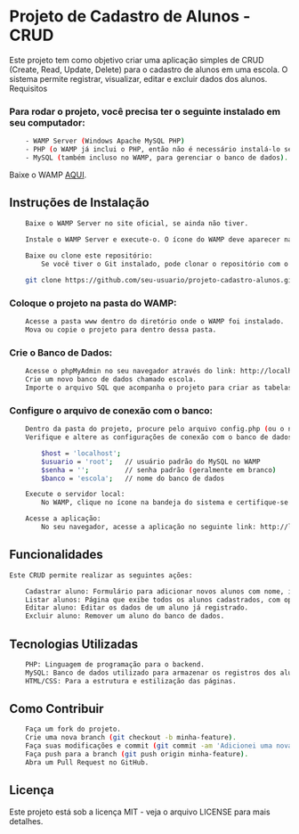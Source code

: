 # Projeto de Cadastro de Alunos - CRUD

Este projeto tem como objetivo criar uma aplicação simples de CRUD (Create, Read, Update, Delete) para o cadastro de alunos em uma escola. O sistema permite registrar, visualizar, editar e excluir dados dos alunos.
Requisitos

### Para rodar o projeto, você precisa ter o seguinte instalado em seu computador:


```bash
    - WAMP Server (Windows Apache MySQL PHP)
    - PHP (o WAMP já inclui o PHP, então não é necessário instalá-lo separadamente).
    - MySQL (também incluso no WAMP, para gerenciar o banco de dados).
```
Baixe o WAMP [AQUI](https://www.wampserver.com/).

## Instruções de Instalação

```bash
    Baixe o WAMP Server no site oficial, se ainda não tiver.
    
    Instale o WAMP Server e execute-o. O ícone do WAMP deve aparecer na bandeja do sistema.

    Baixe ou clone este repositório:
        Se você tiver o Git instalado, pode clonar o repositório com o comando:

    git clone https://github.com/seu-usuario/projeto-cadastro-alunos.git
```
### Coloque o projeto na pasta do WAMP:
```bash
    Acesse a pasta www dentro do diretório onde o WAMP foi instalado.
    Mova ou copie o projeto para dentro dessa pasta.
```
### Crie o Banco de Dados:
```bash
    Acesse o phpMyAdmin no seu navegador através do link: http://localhost/phpmyadmin/
    Crie um novo banco de dados chamado escola.
    Importe o arquivo SQL que acompanha o projeto para criar as tabelas necessárias.
```
### Configure o arquivo de conexão com o banco:
```bash
    Dentro da pasta do projeto, procure pelo arquivo config.php (ou o nome que você escolher para o arquivo de configuração).
    Verifique e altere as configurações de conexão com o banco de dados se necessário:

        $host = 'localhost';
        $usuario = 'root';   // usuário padrão do MySQL no WAMP
        $senha = '';         // senha padrão (geralmente em branco)
        $banco = 'escola';   // nome do banco de dados

    Execute o servidor local:
        No WAMP, clique no ícone na bandeja do sistema e certifique-se de que o Apache e o MySQL estão iniciados (verifique se as luzes verdes estão acesas).

    Acesse a aplicação:
        No seu navegador, acesse a aplicação no seguinte link: http://localhost/projeto-cadastro-alunos.
```


## Funcionalidades
```bash
Este CRUD permite realizar as seguintes ações:

    Cadastrar aluno: Formulário para adicionar novos alunos com nome, idade, email, entre outros campos.
    Listar alunos: Página que exibe todos os alunos cadastrados, com opções para editar ou excluir.
    Editar aluno: Editar os dados de um aluno já registrado.
    Excluir aluno: Remover um aluno do banco de dados.
```
## Tecnologias Utilizadas
```bash
    PHP: Linguagem de programação para o backend.
    MySQL: Banco de dados utilizado para armazenar os registros dos alunos.
    HTML/CSS: Para a estrutura e estilização das páginas.
```
## Como Contribuir
```bash
    Faça um fork do projeto.
    Crie uma nova branch (git checkout -b minha-feature).
    Faça suas modificações e commit (git commit -am 'Adicionei uma nova feature').
    Faça push para a branch (git push origin minha-feature).
    Abra um Pull Request no GitHub.
```
## Licença

Este projeto está sob a licença MIT - veja o arquivo LICENSE para mais detalhes.